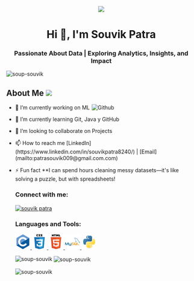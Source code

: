 <p align="center">
    <img width="200" src="https://github.com/thompsonemerson/thompsonemerson/raw/master/cover-thompson.png">
</p>
<h1 align="center">Hi 👋, I'm Souvik Patra</h1>
<h3 align="center">Passionate About Data | Exploring Analytics, Insights, and Impact</h3>

<p align="left"> <img src="https://komarev.com/ghpvc/?username=soup-souvik&label=Profile%20views&color=0e75b6&style=flat" alt="soup-souvik" /> </p>
<h2> About Me <img src="https://media0.giphy.com/media/KDDpcKigbfFpnejZs6/giphy.gif?cid=ecf05e47oy6f4zjs8g1qoiystc56cu7r9tb8a1fe76e05oty&amp;rid=giphy.gif" width="100px"></h2>
<img width="55%" align="right" alt="Github" src="https://raw.githubusercontent.com/onimur/.github/master/.resources/git-header.svg">
<ul>
<li>
<p>🔭 I’m currently working on  ML</p>
</li>
<li>
<p>🌱 I’m currently learning Git, Java y GitHub</p>
</li>
<li>
<p>👯 I’m looking to collaborate on Projects</p>
</li>
<li>
<p> 📫 How to reach me [LinkedIn](https://www.linkedin.com/in/souvikpatra8240/) | [Email](mailto:patrasouvik009@gmail.com.com)</p>
</li>
<li>
<p>⚡ Fun fact **I can spend hours cleaning messy datasets—it's like solving a puzzle, but with spreadsheets!</p>
</li>
<h3 align="left">Connect with me:</h3>
<p align="left">
<a href="https://linkedin.com/in/souvik patra" target="blank"><img align="center" src="https://raw.githubusercontent.com/rahuldkjain/github-profile-readme-generator/master/src/images/icons/Social/linked-in-alt.svg" alt="souvik patra" height="30" width="40" /></a>
</p>

<h3 align="left">Languages and Tools:</h3>
<p align="left"> <a href="https://www.cprogramming.com/" target="_blank" rel="noreferrer"> <img src="https://raw.githubusercontent.com/devicons/devicon/master/icons/c/c-original.svg" alt="c" width="40" height="40"/> </a> <a href="https://www.w3schools.com/css/" target="_blank" rel="noreferrer"> <img src="https://raw.githubusercontent.com/devicons/devicon/master/icons/css3/css3-original-wordmark.svg" alt="css3" width="40" height="40"/> </a> <a href="https://www.w3.org/html/" target="_blank" rel="noreferrer"> <img src="https://raw.githubusercontent.com/devicons/devicon/master/icons/html5/html5-original-wordmark.svg" alt="html5" width="40" height="40"/> </a> <a href="https://www.mysql.com/" target="_blank" rel="noreferrer"> <img src="https://raw.githubusercontent.com/devicons/devicon/master/icons/mysql/mysql-original-wordmark.svg" alt="mysql" width="40" height="40"/> </a> <a href="https://www.python.org" target="_blank" rel="noreferrer"> <img src="https://raw.githubusercontent.com/devicons/devicon/master/icons/python/python-original.svg" alt="python" width="40" height="40"/> </a> </p>

<p><img align="left" src="https://github-readme-stats.vercel.app/api/top-langs?username=soup-souvik&show_icons=true&locale=en&layout=compact" alt="soup-souvik" /></p>

<p>&nbsp;<img align="center" src="https://github-readme-stats.vercel.app/api?username=soup-souvik&show_icons=true&locale=en" alt="soup-souvik" /></p>

<p><img align="center" src="https://github-readme-streak-stats.herokuapp.com/?user=soup-souvik&" alt="soup-souvik" /></p>
